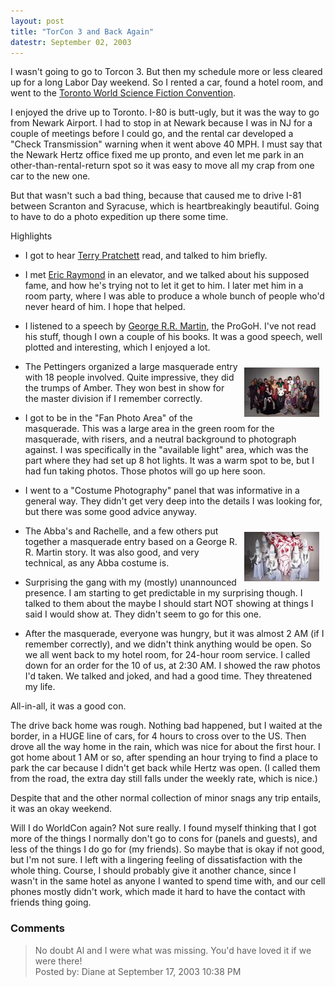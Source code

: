 ```yaml
---
layout: post
title: "TorCon 3 and Back Again"
datestr: September 02, 2003
---
```


I wasn't going to go to Torcon 3.  But then my schedule more or less cleared up for a long Labor Day weekend.  So I rented a car, found a hotel room, and went to the <a href="http://www.torcon3.com/" title="http://www.torcon3.com/">Toronto World Science Fiction Convention</a>.

I enjoyed the drive up to Toronto.  I-80 is butt-ugly, but it was the way to go from Newark Airport.  I had to stop in at Newark because I was in NJ for a couple of meetings before I could go, and the rental car developed a "Check Transmission" warning when it went above 40 MPH.  I must say that the Newark Hertz office fixed me up pronto, and even let me park in an other-than-rental-return spot so it was easy to move all my crap from one car to the new one.

But that wasn't such a bad thing, because that caused me to drive I-81 between Scranton and Syracuse, which is heartbreakingly beautiful.  Going to have to do a photo expedition up there some time.

Highlights

* I got to hear <a href="http://www.terrypratchettbooks.com/">Terry Pratchett</a> read, and talked to him briefly.

* I met <a href="http://catb.org/~esr/">Eric Raymond</a> in an elevator, and we talked about his supposed fame, and how he's trying not to let it get to him.  I later met him in a room party, where I was able to produce a whole bunch of people who'd never heard of him.  I hope that helped.

* I listened to a speech by <a href="http://www.georgerrmartin.com/">George R.R. Martin</a>, the ProGoH.  I've not read his stuff, though I own a couple of his books.  It was a good speech, well plotted and interesting, which I enjoyed a lot.

* <a href="/pics/trumps-full.jpg"><img alt="Trumps of Amber Torcon 3 Masquerade Entry Photo" src="/pics/trumps-full-thumb.jpg" vspace="10" hspace="10" align="right" /></a>The Pettingers organized a large masquerade entry with 18 people involved.  Quite impressive, they did the trumps of Amber.  They won best in show for the master division if I remember correctly.

* I got to be in the "Fan Photo Area" of the masquerade.  This was a large area in the green room for the masquerade, with risers, and a neutral background to photograph against.  I was specifically in the "available light" area, which was the part where they had set up 8 hot lights.  It was a warm spot to be, but I had fun taking photos.  Those photos will go up here soon.

* I went to a "Costume Photography" panel that was informative in a general way.  They didn't get very deep into the details I was looking for, but there was some good advice anyway.

* <a href="/pics/winter.jpg"><img alt="Winter Is Coming Torcon 3 Masquerade Entry Photo" src="/pics/winter-thumb.jpg" vspace="10" hspace="10" align="right" /></a>The Abba's and Rachelle, and a few others put together a masquerade entry based on a George R. R. Martin story.  It was also good, and very technical, as any Abba costume is.

* Surprising the gang with my (mostly) unannounced presence.  I am starting to get predictable in my surprising though.  I talked to them about the maybe I should start NOT showing at things I said I would show at.  They didn't seem to go for this one.

* After the masquerade, everyone was hungry, but it was almost 2 AM (if I remember correctly), and we didn't think anything would be open.  So we all went back to my hotel room, for 24-hour room service.  I called down for an order for the 10 of us, at 2:30 AM.  I showed the raw photos I'd taken.  We talked and joked, and had a good time.  They threatened my life.

All-in-all, it was a good con.

The drive back home was rough.  Nothing bad happened, but I waited at the border, in a HUGE line of cars, for 4 hours to cross over to the US.  Then drove all the way home in the rain, which was nice for about the first hour.  I got home about 1 AM or so, after spending an hour trying to find a place to park the car because I didn't get back while Hertz was open.  (I called them from the road, the extra day still falls under the weekly rate, which is nice.)

Despite that and the other normal collection of minor snags any trip entails, it was an okay weekend.

Will I do WorldCon again?  Not sure really.  I found myself thinking that I got more of the things I normally don't go to cons for (panels and guests), and less of the things I do go for (my friends).  So maybe that is okay if not good, but I'm not sure.  I left with a lingering feeling of dissatisfaction with the whole thing.  Course, I should probably give it another chance, since I wasn't in the same hotel as anyone I wanted to spend time with, and our cell phones mostly didn't work, which made it hard to have the contact with friends thing going.

### Comments

<blockquote>
No doubt Al and I were what was missing. You'd have loved it if we were there!
<div class="post-meta">Posted by: Diane at September 17, 2003 10:38 PM</div> </blockquote>

